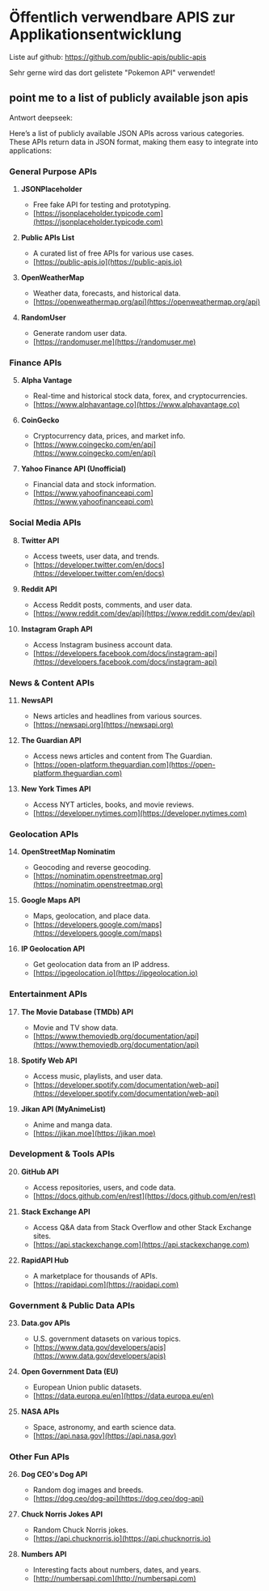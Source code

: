 # Öffentlich verwendbare APIS zur Applikationsentwicklung

Liste auf github: <https://github.com/public-apis/public-apis>

Sehr gerne wird das dort gelistete "Pokemon API" verwendet!

## point me to a list of publicly available json apis

Antwort deepseek:

Here’s a list of publicly available JSON APIs across various categories.
These APIs return data in JSON format, making them easy to integrate into applications:

### **General Purpose APIs**

1. **JSONPlaceholder**
   - Free fake API for testing and prototyping.
   - [https://jsonplaceholder.typicode.com](https://jsonplaceholder.typicode.com)

2. **Public APIs List**
   - A curated list of free APIs for various use cases.
   - [https://public-apis.io](https://public-apis.io)

3. **OpenWeatherMap**
   - Weather data, forecasts, and historical data.
   - [https://openweathermap.org/api](https://openweathermap.org/api)

4. **RandomUser**
   - Generate random user data.
   - [https://randomuser.me](https://randomuser.me)

### **Finance APIs**

5. **Alpha Vantage**
   - Real-time and historical stock data, forex, and cryptocurrencies.
   - [https://www.alphavantage.co](https://www.alphavantage.co)

6. **CoinGecko**
   - Cryptocurrency data, prices, and market info.
   - [https://www.coingecko.com/en/api](https://www.coingecko.com/en/api)

7. **Yahoo Finance API (Unofficial)**
   - Financial data and stock information.
   - [https://www.yahoofinanceapi.com](https://www.yahoofinanceapi.com)

### **Social Media APIs**

8. **Twitter API**
   - Access tweets, user data, and trends.
   - [https://developer.twitter.com/en/docs](https://developer.twitter.com/en/docs)

9. **Reddit API**
   - Access Reddit posts, comments, and user data.
   - [https://www.reddit.com/dev/api](https://www.reddit.com/dev/api)

10. **Instagram Graph API**
    - Access Instagram business account data.
    - [https://developers.facebook.com/docs/instagram-api](https://developers.facebook.com/docs/instagram-api)

### **News & Content APIs**

11. **NewsAPI**
    - News articles and headlines from various sources.
    - [https://newsapi.org](https://newsapi.org)

12. **The Guardian API**
    - Access news articles and content from The Guardian.
    - [https://open-platform.theguardian.com](https://open-platform.theguardian.com)

13. **New York Times API**
    - Access NYT articles, books, and movie reviews.
    - [https://developer.nytimes.com](https://developer.nytimes.com)

### **Geolocation APIs**

14. **OpenStreetMap Nominatim**
    - Geocoding and reverse geocoding.
    - [https://nominatim.openstreetmap.org](https://nominatim.openstreetmap.org)

15. **Google Maps API**
    - Maps, geolocation, and place data.
    - [https://developers.google.com/maps](https://developers.google.com/maps)

16. **IP Geolocation API**
    - Get geolocation data from an IP address.
    - [https://ipgeolocation.io](https://ipgeolocation.io)

### **Entertainment APIs**

17. **The Movie Database (TMDb) API**
    - Movie and TV show data.
    - [https://www.themoviedb.org/documentation/api](https://www.themoviedb.org/documentation/api)

18. **Spotify Web API**
    - Access music, playlists, and user data.
    - [https://developer.spotify.com/documentation/web-api](https://developer.spotify.com/documentation/web-api)

19. **Jikan API (MyAnimeList)**
    - Anime and manga data.
    - [https://jikan.moe](https://jikan.moe)

### **Development & Tools APIs**

20. **GitHub API**
    - Access repositories, users, and code data.
    - [https://docs.github.com/en/rest](https://docs.github.com/en/rest)

21. **Stack Exchange API**
    - Access Q&A data from Stack Overflow and other Stack Exchange sites.
    - [https://api.stackexchange.com](https://api.stackexchange.com)

22. **RapidAPI Hub**
    - A marketplace for thousands of APIs.
    - [https://rapidapi.com](https://rapidapi.com)

### **Government & Public Data APIs**

23. **Data.gov APIs**
    - U.S. government datasets on various topics.
    - [https://www.data.gov/developers/apis](https://www.data.gov/developers/apis)

24. **Open Government Data (EU)**
    - European Union public datasets.
    - [https://data.europa.eu/en](https://data.europa.eu/en)

25. **NASA APIs**
    - Space, astronomy, and earth science data.
    - [https://api.nasa.gov](https://api.nasa.gov)

### **Other Fun APIs**

26. **Dog CEO's Dog API**
    - Random dog images and breeds.
    - [https://dog.ceo/dog-api](https://dog.ceo/dog-api)

27. **Chuck Norris Jokes API**
    - Random Chuck Norris jokes.
    - [https://api.chucknorris.io](https://api.chucknorris.io)

28. **Numbers API**
    - Interesting facts about numbers, dates, and years.
    - [http://numbersapi.com](http://numbersapi.com)
